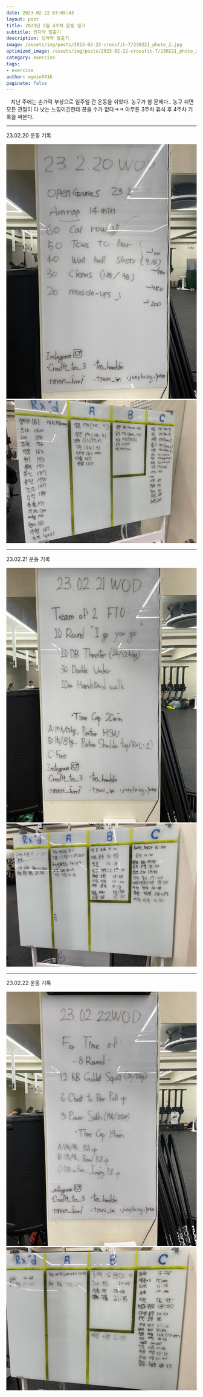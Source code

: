 ```yaml
---
date: 2023-02-22 07:05:43
layout: post
title: 2023년 2월 4주차 운동 일기
subtitle: 인자약 탈출기
description: 인자약 탈출기
image: /assets/img/posts/2023-02-22-crossfit-7/230221_photo_2.jpg
optimized_image: /assets/img/posts/2023-02-22-crossfit-7/230221_photo_2.jpg
category: exercise
tags:
- exercise
author: wgmin0416
paginate: false
---
```


&nbsp;&nbsp; 지난 주에는 손가락 부상으로 일주일 간 운동을 쉬었다.
농구가 참 문제다.. 농구 쉬면 모든 관절이 다 낫는 느낌이긴한데 끊을 수가 없다ㅋㅋ
아무튼 3주차 휴식 후 4주차 기록을 써본다.

---

23.02.20 운동 기록

<img src="/assets/img/posts/2023-02-22-crossfit-7/230220_wod.jpg"/>
<img src="/assets/img/posts/2023-02-22-crossfit-7/230220_record.jpg"/>

---

23.02.21 운동 기록

<img src="/assets/img/posts/2023-02-22-crossfit-7/230221_wod.jpg"/>
<img src="/assets/img/posts/2023-02-22-crossfit-7/230221_record.jpg"/>

---

23.02.22 운동 기록

<img src="/assets/img/posts/2023-02-22-crossfit-7/230222_wod.jpg"/>
<img src="/assets/img/posts/2023-02-22-crossfit-7/230222_record.jpg"/>
